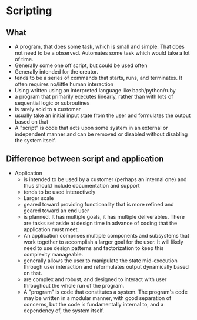 # Scripting

## What

- A program, that does some task, which is small and simple. That does not need to be a observed. Automates some task which would take a lot of time.
- Generally some one off script, but could be used often
- Generally intended for the creator.
- tends to be a series of commands that starts, runs, and terminates. It often requires no/little human interaction
- Using written using an interpreted language like bash/python/ruby
-  a program that primarily executes linearly, rather than with lots of sequential logic or subroutines
- is rarely sold to a customer
- usually take an initial input state from the user and formulates the output based on that
- A "script" is code that acts upon some system in an external or independent manner and can be removed or disabled without disabling the system itself.


## Difference between script and application

- Application
  - is intended to be used by a customer (perhaps an internal one) and thus should include documentation and support
  - tends to be used interactively
  - Larger scale
  - geared toward providing functionality that is more refined and geared toward an end user
  -  is planned. It has multiple goals, it has multiple deliverables. There are tasks set aside at design time in advance of coding that the application must meet.
  - An application comprises multiple components and subsystems that work together to accomplish a larger goal for the user.  It will likely need to use design patterns and factorization to keep this complexity manageable.
  - generally allows the user to manipulate the state mid-execution through user interaction and reformulates output dynamically based on that.
  - are complex and robust, and designed to interact with user throughout the whole run of the program.
  - A "program" is code that constitutes a system. The program's code may be written in a modular manner, with good separation of concerns, but the code is fundamentally internal to, and a dependency of, the system itself.
